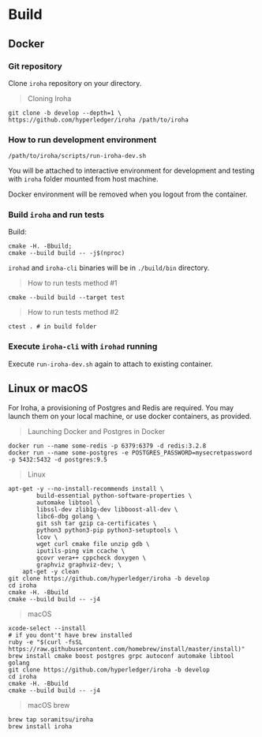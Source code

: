# Build

## Docker 

### Git repository

Clone `iroha` repository on your directory.

> Cloning Iroha

``` shell
git clone -b develop --depth=1 \
https://github.com/hyperledger/iroha /path/to/iroha
```

### How to run development environment

``` shell
/path/to/iroha/scripts/run-iroha-dev.sh
```

You will be attached to interactive environment for development and testing with `iroha` folder mounted from host machine.

Docker environment will be removed when you logout from the container.

### Build `iroha` and run tests

Build:
``` shell
cmake -H. -Bbuild; 
cmake --build build -- -j$(nproc)
```

`irohad` and `iroha-cli` binaries will be in `./build/bin` directory.

> How to run tests method #1

``` shell
cmake --build build --target test
```

> How to run tests method #2

``` shell
ctest . # in build folder 
```

### Execute `iroha-cli` with `irohad` running

Execute `run-iroha-dev.sh` again to attach to existing container.

## Linux or macOS

For Iroha, a provisioning of Postgres and Redis are required. You may launch them on your local machine, or use docker containers, as provided.

> Launching Docker and Postgres in Docker

``` shell
docker run --name some-redis -p 6379:6379 -d redis:3.2.8
docker run --name some-postgres -e POSTGRES_PASSWORD=mysecretpassword -p 5432:5432 -d postgres:9.5
```

> Linux

``` shell
apt-get -y --no-install-recommends install \
        build-essential python-software-properties \
        automake libtool \
        libssl-dev zlib1g-dev libboost-all-dev \
        libc6-dbg golang \
        git ssh tar gzip ca-certificates \
        python3 python3-pip python3-setuptools \
        lcov \
        wget curl cmake file unzip gdb \
        iputils-ping vim ccache \
        gcovr vera++ cppcheck doxygen \
        graphviz graphviz-dev; \
    apt-get -y clean
git clone https://github.com/hyperledger/iroha -b develop
cd iroha
cmake -H. -Bbuild
cmake --build build -- -j4
```

> macOS

``` shell
xcode-select --install
# if you dont't have brew installed
ruby -e "$(curl -fsSL https://raw.githubusercontent.com/homebrew/install/master/install)"
brew install cmake boost postgres grpc autoconf automake libtool golang
git clone https://github.com/hyperledger/iroha -b develop
cd iroha
cmake -H. -Bbuild
cmake --build build -- -j4
```
> macOS brew

``` shell
brew tap soramitsu/iroha
brew install iroha
```

